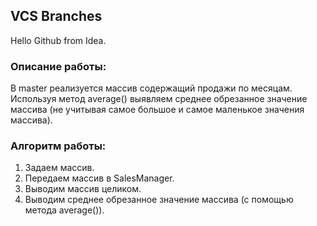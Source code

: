 ## VCS Branches
Hello Github from Idea.

### Описание работы:

В master реализуется массив содержащий продажи по месяцам.<br>
Используя метод average() выявляем среднее обрезанное значение массива (не учитывая самое большое и самое маленькое значения массива).


### Алгоритм работы:
1. Задаем массив.
1. Передаем массив в SalesManager.
1. Выводим массив целиком.
1. Выводим среднее обрезанное значение массива (с помощью метода average()).
